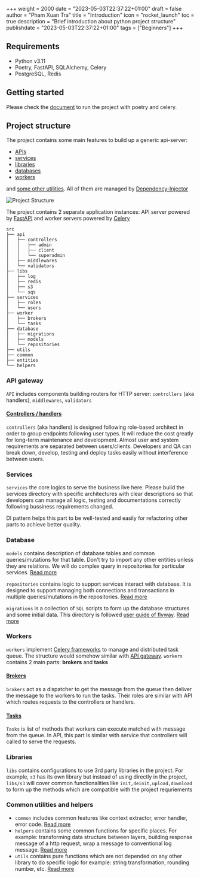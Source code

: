 +++
weight = 2000
date = "2023-05-03T22:37:22+01:00"
draft = false
author = "Pham Xuan Tra"
title = "Introduction"
icon = "rocket_launch"
toc = true
description = "Brief introduction about python project structure"
publishdate = "2023-05-03T22:37:22+01:00"
tags = ["Beginners"]
+++

## Requirements

- Python v3.11
- Poetry, FastAPI, SQLAlchemy, Celery
- PostgreSQL, Redis

## Getting started

Please check the [document](docs/getting-started) to run the project with poetry and celery.

## Project structure

The project contains some main features to build up a generic api-server:

- [APIs](#api-gateway)
- [services](#services)
- [libraries](#libraries)
- [databases](#database)
- [workers](#workers)

and [some other utilities](#common-utilities-and-helpers). All of them are managed by [Dependency-Injector](https://python-dependency-injector.ets-labs.org/)

![Project Structure](images/project-structure.png)

The project contains 2 separate application instances: API server powered by [FastAPI](https://fastapi.tiangolo.com/) and worker servers powered by [Celery](https://docs.celeryq.dev/en/stable/)

```
src
├── api
│   ├── controllers
│   │   ├── admin
│   │   ├── client
│   │   └── superadmin
│   ├── middlewares
│   └── validators
├── libs
│   ├── log
│   ├── redis
│   ├── s3
│   └── sqs
├── services
│   ├── roles
│   └── users
├── worker
│   ├── brokers
│   └── tasks
├── database
│   ├── migrations
│   ├── models
│   └── repositories
├── utils
├── common
├── entities
└── helpers
```
### API gateway
`API` includes components building routers for HTTP server: `controllers` (aka handlers), `middlewares`, `validators`

#### [Controllers / handlers](docs/reference/api/controller)
`controllers` (aka handlers) is designed following role-based architect in order to group endpoints following user types. It will reduce the cost greatly for long-term maintenance and development. Almost user and system requirements are separated between users/clients. Developers and QA can break down, develop, testing and deploy tasks easily without interference between users.

### Services
`services` the core logics to serve the business live here. Please build the services directory with specific architectures with clear descriptions so that developers can manage all logic, testing and documentations correctly following bussiness requirements changed.

DI pattern helps this part to be well-tested and easily for refactoring other parts to achieve better quality.

### Database
`models` contains description of database tables and common queries/mutations for that table. Don't try to import any other entities unless they are relations. We will do complex query in repositories for particular services. [Read more](docs/reference/database/models.md)

`repositories` contains logic to support services interact with database. It is designed to support managing both connections and transactions in multiple queries/mutations in the repositories. [Read more](docs/reference/database/repositories.md)

`migrations` is a collection of `SQL` scripts to form up the database structures and some initial data. This directory is followed [user guide of flyway](https://www.red-gate.com/hub/university/courses/flyway/getting-started-with-flyway/introduction-to-flyway/folder-structure-and-configuration-file). [Read more](docs/reference/database/migrations.md)

### Workers
`workers` implement [Celery frameworks](https://docs.celeryq.dev/en/stable/index.html) to manage and distributed task queue. The structure would somehow similar with [API gateway](#api-gateway). `workers` contains 2 main parts: **brokers** and **tasks**

#### [Brokers](docs/reference/workers/brokers.md)
`brokers` act as a dispatcher to get the message from the queue then deliver the message to the workers to run the tasks. Their roles are similar with API which routes requests to the controllers or handlers.
#### [Tasks](docs/reference/workers/tasks.md)
`Tasks` is list of methods that workers can execute matched with message from the queue. In API, this part is similar with service that controllers will called to serve the requests.

### Libraries
`libs` contains configurations to use 3rd party libraries in the project. For example, `s3` has its own library but instead of using directly in the project, `libs/s3` will cover common functionalities like `init,deinit,upload,download` to form up the methods which are compatible with the project requriements

### Common utilities and helpers
- `common` includes common features like context extractor, error handler, error code. [Read more](docs/reference/utilities/common.md)
- `helpers` contains some common functions for specific places. For example: transforming data structure between layers, building response message of a http request, wrap a message to conventional log message. [Read more](docs/reference/utilities/helper.md)
- `utils` contains pure functions which are not depended on any other library to do specific logic for example: string transformation, rounding number, etc. [Read more](docs/reference/utilities/utils.md)
